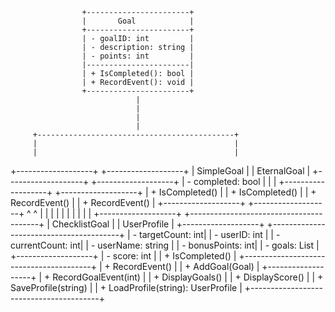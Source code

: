                     +-----------------------+
                    |       Goal            |
                    +-----------------------+
                    | - goalID: int         |
                    | - description: string |
                    | - points: int         |
                    |-----------------------|
                    | + IsCompleted(): bool |
                    | + RecordEvent(): void |
                    +-----------------------+
                                |
                                |
                                |
                                |
         +--------------------------------------------+                       
         |                                            |
         |                                            |
+-------------------+                       +-------------------+
|    SimpleGoal     |                       |    EternalGoal    |
+-------------------+                       +-------------------+
| - completed: bool |                       |                   |
+-------------------+                       +-------------------+
| + IsCompleted()   |                       | + IsCompleted()   |
| + RecordEvent()   |                       | + RecordEvent()   |
+-------------------+                       +-------------------+
         ^                                            ^
         |                                            |
         |                                            |
         |                                            |
         |                                            |
         |                                            |
+-------------------+            +----------------------------------------+
|  ChecklistGoal    |            |  UserProfile                           |
+-------------------+            +----------------------------------------+
| - targetCount: int|            | - userID: int                          |
| - currentCount: int|           | - userName: string                     |
| - bonusPoints: int|            | - goals: List<Goal>                    |
+-------------------+            | - score: int                           |
| + IsCompleted()   |            +----------------------------------------+
| + RecordEvent()   |            | + AddGoal(Goal)                        |
+-------------------+            | + RecordGoalEvent(int)                 |
                                 | + DisplayGoals()                       |
                                 | + DisplayScore()                       |
                                 | + SaveProfile(string)                  |
                                 | + LoadProfile(string): UserProfile     |
                                 +----------------------------------------+
